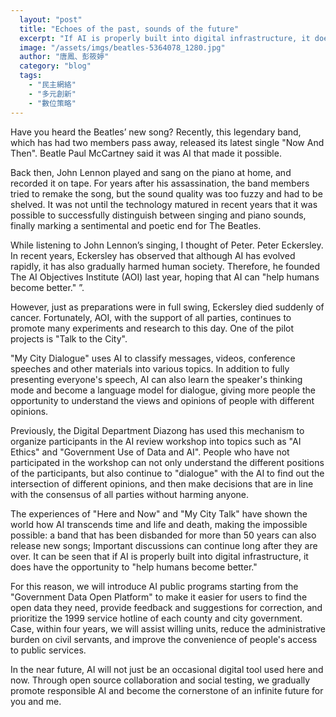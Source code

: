 ```yaml
---
  layout: "post"
  title: "Echoes of the past, sounds of the future"
  excerpt: "If AI is properly built into digital infrastructure, it does have the opportunity to \"help humans become better.\""
  image: "/assets/imgs/beatles-5364078_1280.jpg"
  author: "唐鳳、彭筱婷"
  category: "blog"
  tags: 
    - "民主網絡"
    - "多元創新"
    - "數位策略"
---
```



Have you heard the Beatles’ new song? Recently, this legendary band, which has had two members pass away, released its latest single "Now And Then". Beatle Paul McCartney said it was AI that made it possible. 

Back then, John Lennon played and sang on the piano at home, and recorded it on tape. For years after his assassination, the band members tried to remake the song, but the sound quality was too fuzzy and had to be shelved. It was not until the technology matured in recent years that it was possible to successfully distinguish between singing and piano sounds, finally marking a sentimental and poetic end for The Beatles. 

While listening to John Lennon’s singing, I thought of Peter. Peter Eckersley. In recent years, Eckersley has observed that although AI has evolved rapidly, it has also gradually harmed human society. Therefore, he founded The AI Objectives Institute (AOI) last year, hoping that AI can "help humans become better." ”. 

However, just as preparations were in full swing, Eckersley died suddenly of cancer. Fortunately, AOI, with the support of all parties, continues to promote many experiments and research to this day. One of the pilot projects is "Talk to the City". 

"My City Dialogue" uses AI to classify messages, videos, conference speeches and other materials into various topics. In addition to fully presenting everyone's speech, AI can also learn the speaker's thinking mode and become a language model for dialogue, giving more people the opportunity to understand the views and opinions of people with different opinions. 

Previously, the Digital Department Diazong has used this mechanism to organize participants in the AI review workshop into topics such as "AI Ethics" and "Government Use of Data and AI". People who have not participated in the workshop can not only understand the different positions of the participants, but also continue to "dialogue" with the AI to find out the intersection of different opinions, and then make decisions that are in line with the consensus of all parties without harming anyone. 

The experiences of "Here and Now" and "My City Talk" have shown the world how AI transcends time and life and death, making the impossible possible: a band that has been disbanded for more than 50 years can also release new songs; Important discussions can continue long after they are over. It can be seen that if AI is properly built into digital infrastructure, it does have the opportunity to "help humans become better." 

For this reason, we will introduce AI public programs starting from the "Government Data Open Platform" to make it easier for users to find the open data they need, provide feedback and suggestions for correction, and prioritize the 1999 service hotline of each county and city government. Case, within four years, we will assist willing units, reduce the administrative burden on civil servants, and improve the convenience of people's access to public services. 

In the near future, AI will not just be an occasional digital tool used here and now. Through open source collaboration and social testing, we gradually promote responsible AI and become the cornerstone of an infinite future for you and me. 
